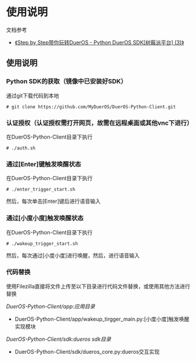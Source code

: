# 使用说明
文档参考
* [《Step by Step带你玩转DuerOS - Python DuerOS SDK[树莓派平台] (3)》](https://dueros.baidu.com/didp/forum/topic/show?topicId=244796)

## 使用说明

### Python SDK的获取（镜像中已安装好SDK）
通过git下载代码到本地

    # git clone https://github.com/MyDuerOS/DuerOS-Python-Client.git

### 认证授权（认证授权需打开网页，故需在远程桌面或其他vnc下进行）
在DuerOS-Python-Client目录下执行
 
    # ./auth.sh

### 通过[Enter]键触发唤醒状态
在DuerOS-Python-Client目录下执行

    # ./enter_trigger_start.sh

然后，每次单击[Enter]键后进行语音输入
### 通过[小度小度]触发唤醒状态
在DuerOS-Python-Client目录下执行

    # ./wakeup_trigger_start.sh
然后，每次通过[小度小度]进行唤醒，然后，进行语音输入

 
### 代码替换

使用Filezilla直接将文件上传至以下目录进行代码文件替换，或使用其他方法进行替换

*DuerOS-Python-Client/app:应用目录*
* DuerOS-Python-Client/app/wakeup_tirgger_main.py:[小度小度]触发唤醒实现模块

*DuerOS-Python-Client/sdk:dueros sdk目录*

* DuerOS-Python-Client/sdk/dueros_core.py:dueros交互实现
